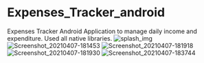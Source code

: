# Expenses_Tracker_android
Expenses Tracker Android Application to manage daily income and expenditure.
Used all native libraries.
![splash_img](https://user-images.githubusercontent.com/68222967/117327186-f7830200-aeaf-11eb-8dff-a257b7e81c00.png)
![Screenshot_20210407-181453](https://user-images.githubusercontent.com/68222967/117330000-dbcd2b00-aeb2-11eb-8bf5-7c82249474a5.png)
![Screenshot_20210407-181918](https://user-images.githubusercontent.com/68222967/117330023-e4bdfc80-aeb2-11eb-88d1-cd2cfec3777b.png)
![Screenshot_20210407-181930](https://user-images.githubusercontent.com/68222967/117330040-eab3dd80-aeb2-11eb-89b8-999649a15ef8.png)
![Screenshot_20210407-183744](https://user-images.githubusercontent.com/68222967/117330063-f1425500-aeb2-11eb-9a59-54c09bfef72a.png)

